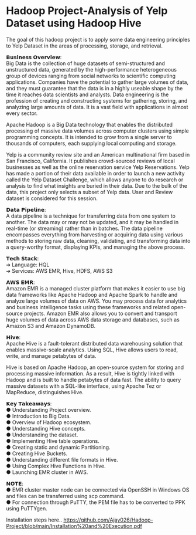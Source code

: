 # Hadoop Project-Analysis of Yelp Dataset using Hadoop Hive

The goal of this hadoop project is to apply some data engineering principles to Yelp Dataset in the areas of processing, storage, and retrieval.  

𝗕𝘂𝘀𝗶𝗻𝗲𝘀𝘀 𝗢𝘃𝗲𝗿𝘃𝗶𝗲𝘄:  
Big Data is the collection of huge datasets of semi-structured and unstructured data, generated by the high-performance heterogeneous group of devices ranging from social networks to scientific computing applications. Companies have the potential to gather large volumes of data, and they must guarantee that the data is in a highly useable shape by the time it reaches data scientists and analysts. Data engineering is the profession of creating and constructing systems for gathering, storing, and analyzing large amounts of data. It is a vast field with applications in almost every sector.  

Apache Hadoop is a Big Data technology that enables the distributed processing of massive data volumes across computer clusters using simple programming concepts. It is intended to grow from a single server to thousands of computers, each supplying local computing and storage.  

Yelp is a community review site and an American multinational firm based in San Francisco, California. It publishes crowd-sourced reviews of local businesses as well as the online reservation service Yelp Reservations. Yelp has made a portion of their data available in order to launch a new activity called the Yelp Dataset Challenge, which allows anyone to do research or analysis to find what insights are buried in their data. Due to the bulk of the data, this project only selects a subset of Yelp data. User and Review dataset is considered for this session.  

𝗗𝗮𝘁𝗮 𝗣𝗶𝗽𝗲𝗹𝗶𝗻𝗲:  
A data pipeline is a technique for transferring data from one system to another. The data may or may not be updated, and it may be handled in real-time (or streaming) rather than in batches. The data pipeline encompasses everything from harvesting or acquiring data using various methods to storing raw data, cleaning, validating, and transforming data into a query-worthy format, displaying KPIs, and managing the above process.  

𝗧𝗲𝗰𝗵 𝗦𝘁𝗮𝗰𝗸:  
➔ Language: HQL  
➔ Services: AWS EMR, Hive, HDFS, AWS S3  

𝗔𝗪𝗦 𝗘𝗠𝗥:  
Amazon EMR is a managed cluster platform that makes it easier to use big data frameworks like Apache Hadoop and Apache Spark to handle and analyze large volumes of data on AWS. You may process data for analytics and business intelligence tasks using these frameworks and related open-source projects. Amazon EMR also allows you to convert and transport huge volumes of data across AWS data storage and databases, such as Amazon S3 and Amazon DynamoDB.  

𝗛𝗶𝘃𝗲:  
Apache Hive is a fault-tolerant distributed data warehousing solution that enables massive-scale analytics. Using SQL, Hive allows users to read, write, and manage petabytes of data.  

Hive is based on Apache Hadoop, an open-source system for storing and processing massive information. As a result, Hive is tightly linked with Hadoop and is built to handle petabytes of data fast. The ability to query massive datasets with a SQL-like interface, using Apache Tez or MapReduce, distinguishes Hive.  

𝗞𝗲𝘆 𝗧𝗮𝗸𝗲𝗮𝘄𝗮𝘆𝘀:  
● Understanding Project overview.  
● Introduction to Big Data.  
● Overview of Hadoop ecosystem.  
● Understanding Hive concepts.  
● Understanding the dataset.  
● Implementing Hive table operations.  
● Creating static and dynamic Partitioning.  
● Creating Hive Buckets.  
● Understanding different file formats in Hive.  
● Using Complex Hive Functions in Hive.  
● Launching EMR cluster in AWS.  

𝗡𝗢𝗧𝗘:  
● EMR cluster master node can be connected via OpenSSH in Windows OS and files can be transferred using scp command.  
● For connection through PuTTY, the PEM file has to be converted to PPK using PuTTYgen.  

Installation steps here..
https://github.com/Ajay026/Hadoop-Project/blob/main/Installation%20and%20Execution.pdf
